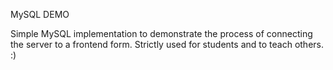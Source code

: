MySQL DEMO

Simple MySQL implementation to demonstrate the process of connecting the server to a frontend form. Strictly used for students and to teach others. :)
